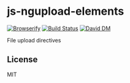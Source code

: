 # js-ngupload-elements

[![Browserify](https://img.shields.io/badge/browserify-only-ff69b4.svg)](https://img.shields.io/badge/browserify-only-ff69b4.svg)
[![Build Status](https://travis-ci.org/nowk/js-ngupload-elements.svg?branch=master)](https://travis-ci.org/nowk/js-ngupload-elements)
[![David DM](https://david-dm.org/nowk/js-ngupload-elements.png)](https://david-dm.org/nowk/js-ngupload-elements)

File upload directives

## License

MIT

